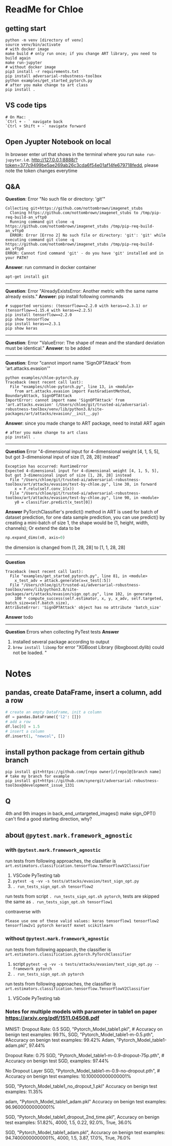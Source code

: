 # ReadMe for Chloe

## getting start
```shell
python -m venv [directory of venv]
source venv/bin/activate
# with docker image
make build # only run once; if you change ART library, you need to build again
make run-jupyter
# without docker image
pip3 install -r requirements.txt
pip install adversarial-robustness-toolbox
python examples/get_started_pytorch.py
# after you make change to art class
pip install .
```
## VS code tips
``` text
# On Mac:
`Ctrl + - ` navigate back
`Ctrl + Shift + -` navigate forward
```
## Open Jyupter Notebook on local

In browser
enter url that shows in the terminal where you run `make run-jupyter`. i.e. http://127.0.0.1:8888/?token=377c9499be5ae269ab26c3cda6f54e01af14fe679718fedd, please note the token changes everytime

## Q&A
**Question**: Error "No such file or directory: 'git'"
```shell
Collecting git+https://github.com/nottombrown/imagenet_stubs
  Cloning https://github.com/nottombrown/imagenet_stubs to /tmp/pip-req-build-an_vftp0
  Running command git clone -q https://github.com/nottombrown/imagenet_stubs /tmp/pip-req-build-an_vftp0
  ERROR: Error [Errno 2] No such file or directory: 'git': 'git' while executing command git clone -q https://github.com/nottombrown/imagenet_stubs /tmp/pip-req-build-an_vftp0
ERROR: Cannot find command 'git' - do you have 'git' installed and in your PATH?
```
**Answer**: run command in docker container
```shell
apt-get install git
```

----
**Question**: Error "AlreadyExistsError: Another metric with the same name already exists."
**Answer**: pip install following commands
```shell
# supported versions: (tensorflow==2.2.0 with keras==2.3.1) or (tensorflow==1.15.4 with keras==2.2.5)
pip install tensorflow==2.2.0
pip show tensorflow
pip install keras==2.3.1
pip show keras
```
----
**Question**: Error "ValueError: The shape of mean and the standard deviation must be identical."
**Answer**: to be added

---

**Question**: Error "cannot import name 'SignOPTAttack' from 'art.attacks.evasion'"
```shell
python examples/chloe-pytorch.py 
Traceback (most recent call last):
  File "examples/chloe-pytorch.py", line 13, in <module>
    from art.attacks.evasion import FastGradientMethod, BoundaryAttack, SignOPTAttack
ImportError: cannot import name 'SignOPTAttack' from 'art.attacks.evasion' (/Users/chloe/git/trusted-ai/adversarial-robustness-toolbox/venv/lib/python3.8/site-packages/art/attacks/evasion/__init__.py)
```
**Answer**: since you made change to ART package, need to install ART again
```shell
# after you make change to art class
pip install .
```
---

**Question** Error "4-dimensional input for 4-dimensional weight [4, 1, 5, 5], but got 3-dimensional input of size [1, 28, 28] instead"
```shell
Exception has occurred: RuntimeError
Expected 4-dimensional input for 4-dimensional weight [4, 1, 5, 5], but got 3-dimensional input of size [1, 28, 28] instead
  File "/Users/chloe/git/trusted-ai/adversarial-robustness-toolbox/art/attacks/evasion/test-by-chloe.py", line 30, in forward
    x = F.relu(self.conv_1(x))
  File "/Users/chloe/git/trusted-ai/adversarial-robustness-toolbox/art/attacks/evasion/test-by-chloe.py", line 90, in <module>
    y0 = classifier.predict(x_test[0])
```
**Answer** PyTorchClassifier's predict() method in ART is used for batch of dataset prediction, for one data sample prediction, you can use predict() by creating a mini-batch of size 1, the shape would be (1, height, width, channels); Or extend the data to be 
```python
np.expand_dims(x0, axis=0)
```
the dimension is changed from [1, 28, 28] to [1, 1, 28, 28]

---
**Question**
```shell
Traceback (most recent call last):
  File "examples/get_started_pytorch.py", line 81, in <module>
    x_test_adv = attack.generate(x=x_test[:5])
  File "/Users/chloe/git/trusted-ai/adversarial-robustness-toolbox/venv/lib/python3.8/site-packages/art/attacks/evasion/sign_opt.py", line 102, in generate
    100 * compute_success(self.estimator, x, y, x_adv, self.targeted, batch_size=self.batch_size),
AttributeError: 'SignOPTAttack' object has no attribute 'batch_size'
```
**Answer**
todo

---
**Question**
Errors when collecting PyTest tests
**Answer**
1. installed several package according to output
2. `brew install libomp` for error "XGBoost Library (libxgboost.dylib) could not be loaded. "

# Notes
## pandas, create DataFrame, insert a column, add a row
```python
# create an empty DataFrame, init a column 
df = pandas.DataFrame({'l2': []}) 
# add a row
df.loc[0] = 1.5
# insert a column 
df.insert(1, "newcol", [])
```

## install python package from certain github branch
```shell
pip install git+https://github.com/[repo owner]/[repo]@[branch name]
# take my branch for example
pip install git+https://github.com/synergit/adversarial-robustness-toolbox@development_issue_1331
```

## Q
4th and 9th images in back_end_untargeted_images() make sign_OPT() can't find a good starting direction, why? 

## about `@pytest.mark.framework_agnostic`
### with `@pytest.mark.framework_agnostic`

run tests from following approaches, the classifier is `art.estimators.classification.tensorflow.TensorFlowV2Classifier` 
1. VSCode PyTesting tab
1. `pytest -q -vv -s tests/attacks/evasion/test_sign_opt.py`
1. `. run_tests_sign_opt.sh tensorflow2`


run tests from script `. run_tests_sign_opt.sh pytorch`, tests are skipped
the same as `. run_tests_sign_opt.sh tensorflow1`

contraverse with 
```
Please use one of these valid values: keras tensorflow1 tensorflow2 tensorflow2v1 pytorch kerastf mxnet scikitlearn
```

### without `@pytest.mark.framework_agnostic`

run tests from following appoarch, the classifier is `art.estimators.classification.pytorch.PyTorchClassifier`
1. script `pytest -q -vv -s tests/attacks/evasion/test_sign_opt.py --framework pytorch`
1. `. run_tests_sign_opt.sh pytorch`


run tests from following approaches, the classifier is `art.estimators.classification.tensorflow.TensorFlowV2Classifier` 
1. VSCode PyTesting tab

### Notes for multiple models with parameter in table1 on paper https://arxiv.org/pdf/1511.04508.pdf
MNIST:
Dropout Rate: 0.5
SGD, "Pytorch_Model_table1.pkl", # Accuracy on benign test examples: 99.1%, 
SGD, "Pytorch_Model_table1-m-0.5.pth", #Accuracy on benign test examples: 99.42%
Adam, "Pytorch_Model_table1-adam.pkl", 97.44%

Dropout Rate: 0.75
SGD, "Pytorch_Model_table1-m-0.9-dropout-75p.pth", # Accuracy on benign test SGD, examples: 97.44%

No Dropout Layer
SGD, "Pytorch_Model_table1-m-0.9-no-dropout.pth", #  Accuracy on benign test examples: 10.100000000000001%

SGD, "Pytorch_Model_table1_no_dropout_1.pkl" Accuracy on benign test examples: 11.35%

adam, "Pytorch_Model_table1_adam.pkl" Accuracy on benign test examples: 96.96000000000001%

SGD, "Pytorch_Model_table1_dropout_2nd_time.pkl", Accuracy on benign test examples: 51.82%, 4000, 1.5, 0.22, 92.0%, True, 36.0%

SGD, "Pytorch_Model_table1_adam.pkl", Accuracy on benign test examples: 94.74000000000001%, 4000, 1.5, 3.87, 17.0%, True, 76.0%